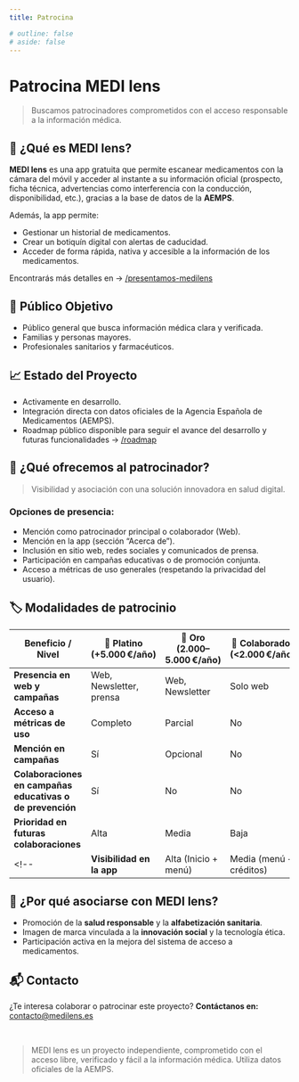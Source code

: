 ```yaml
---
title: Patrocina

# outline: false
# aside: false
---
```


# Patrocina <span class="logo-colored">MEDI lens</span>

> Buscamos patrocinadores comprometidos con el acceso responsable a la información médica.

## 💊 ¿Qué es MEDI lens?

**<span class="logo-colored">MEDI lens</span>** es una app gratuita que permite escanear medicamentos con la cámara del móvil y acceder al instante a su información oficial (prospecto, ficha técnica, advertencias como interferencia con la conducción, disponibilidad, etc.), gracias a la base de datos de la **AEMPS**.

Además, la app permite:
- Gestionar un historial de medicamentos.
- Crear un botiquín digital con alertas de caducidad.
- Acceder de forma rápida, nativa y accesible a la información de los medicamentos.

Encontrarás más detalles en → [/presentamos-medilens](/presentamos-medilens)

## 🎯 Público Objetivo

- Público general que busca información médica clara y verificada.
- Familias y personas mayores.
- Profesionales sanitarios y farmacéuticos.

## 📈 Estado del Proyecto

- Activamente en desarrollo.
- Integración directa con datos oficiales de la Agencia Española de Medicamentos (AEMPS).
- Roadmap público disponible para seguir el avance del desarrollo y futuras funcionalidades → [/roadmap](/roadmap)

## 🎁 ¿Qué ofrecemos al patrocinador?

>  Visibilidad y asociación con una solución innovadora en salud digital.

### Opciones de presencia:
- Mención como patrocinador principal o colaborador (Web).
- Mención en la app (sección “Acerca de”).
- Inclusión en sitio web, redes sociales y comunicados de prensa.
- Participación en campañas educativas o de promoción conjunta.
- Acceso a métricas de uso generales (respetando la privacidad del usuario).


## 🏷️ Modalidades de patrocinio

| Beneficio / Nivel                  | 🥇 Platino (+5.000 €/año)     | 🥈 Oro (2.000–5.000 €/año)     | 🥉 Colaborador (<2.000 €/año) |
|------------------------------------|---------------------------|----------------------------|---------------------------|
| **Presencia en web y campañas**       | Web, Newsletter, prensa         | Web, Newsletter                  | Solo web                  |
| **Acceso a métricas de uso**       | Completo                  | Parcial                    | No                        |
| **Mención en campañas**            | Sí                        | Opcional                   | No                        |
| **Colaboraciones en campañas educativas o de prevención**            | Sí                        | No                    | No                        |
| **Prioridad en futuras colaboraciones** | Alta                 | Media                      | Baja                      |
<!-- | **Visibilidad en la app**          | Alta (Inicio + menú)      | Media (menú + créditos)    | Básica (solo créditos)    | -->


## 🤝 ¿Por qué asociarse con <span class="logo-colored">MEDI lens</span>?

- Promoción de la **salud responsable** y la **alfabetización sanitaria**.
- Imagen de marca vinculada a la **innovación social** y la tecnología ética.
- Participación activa en la mejora del sistema de acceso a medicamentos.

## 📬 Contacto

¿Te interesa colaborar o patrocinar este proyecto? **Contáctanos en:** contacto@medilens.es

&nbsp;


> <span class="logo-colored">MEDI lens</span> es un proyecto independiente, comprometido con el acceso libre, verificado y fácil a la información médica. Utiliza datos oficiales de la AEMPS.

